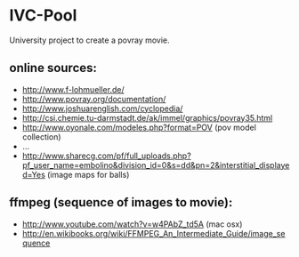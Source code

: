 IVC-Pool
========

University project to create a povray movie.

online sources:
---------------
* http://www.f-lohmueller.de/
* http://www.povray.org/documentation/
* http://www.joshuarenglish.com/cyclopedia/
* http://csi.chemie.tu-darmstadt.de/ak/immel/graphics/povray35.html
* http://www.oyonale.com/modeles.php?format=POV (pov model collection)
* ...
* http://www.sharecg.com/pf/full_uploads.php?pf_user_name=embolino&division_id=0&s=dd&pn=2&interstitial_displayed=Yes (image maps for balls)

ffmpeg (sequence of images to movie):
-------------------------------------
* http://www.youtube.com/watch?v=w4PAbZ_td5A  (mac osx)
* http://en.wikibooks.org/wiki/FFMPEG_An_Intermediate_Guide/image_sequence


